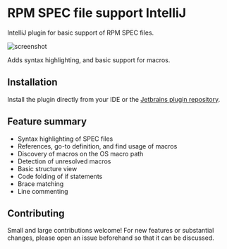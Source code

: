 # RPM SPEC file support IntelliJ

IntelliJ plugin for basic support of RPM SPEC files.

![screenshot](https://user-images.githubusercontent.com/458460/59445355-82931480-8dcd-11e9-8384-ebb4bc8baf02.png)

Adds syntax highlighting, and basic support for macros.

## Installation

Install the plugin directly from your IDE or the
[Jetbrains plugin repository](https://plugins.jetbrains.com/plugin/12552-rpm-spec-file).

## Feature summary

 * Syntax highlighting of SPEC files
 * References, go-to definition, and find usage of macros
 * Discovery of macros on the OS macro path
 * Detection of unresolved macros
 * Basic structure view
 * Code folding of if statements
 * Brace matching
 * Line commenting

## Contributing

Small and large contributions welcome! For new features or substantial changes, please open an issue
beforehand so that it can be discussed.
